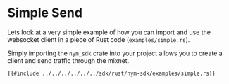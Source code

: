 # Simple Send 
Lets look at a very simple example of how you can import and use the websocket client in a piece of Rust code (`examples/simple.rs`).

Simply importing the `nym_sdk` crate into your project allows you to create a client and send traffic through the mixnet.

```rust,noplayground
{{#include ../../../../../../sdk/rust/nym-sdk/examples/simple.rs}}
```
